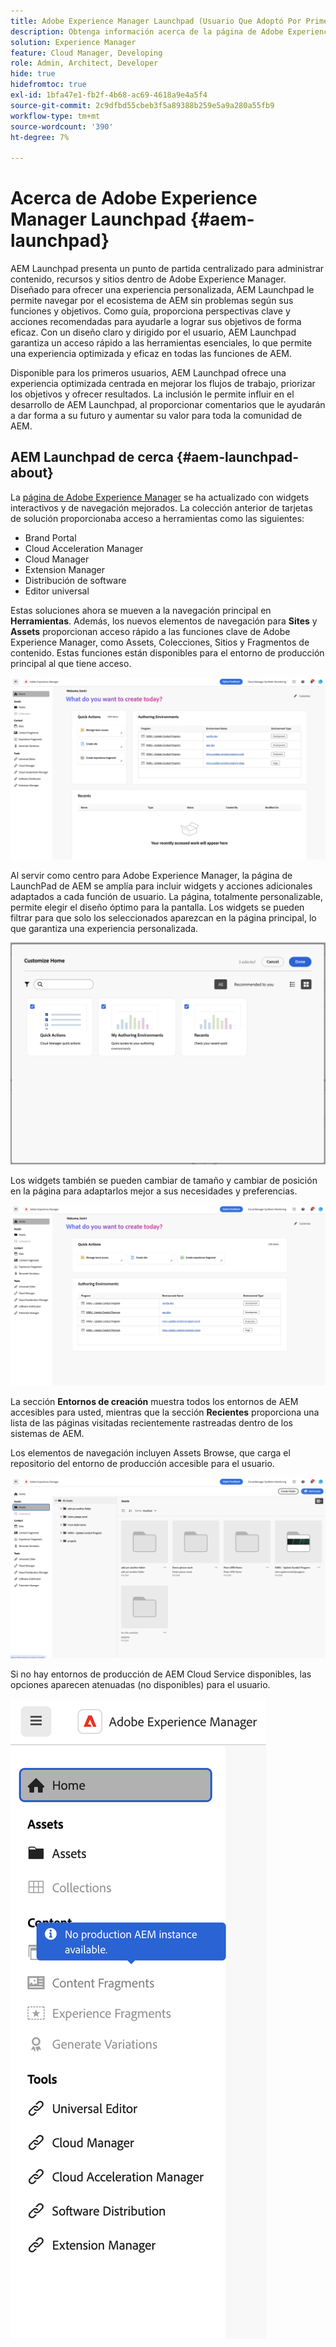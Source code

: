 ```yaml
---
title: Adobe Experience Manager Launchpad (Usuario Que Adoptó Por Primera Vez)
description: Obtenga información acerca de la página de Adobe Experience Manager Launchpad.
solution: Experience Manager
feature: Cloud Manager, Developing
role: Admin, Architect, Developer
hide: true
hidefromtoc: true
exl-id: 1bfa47e1-fb2f-4b68-ac69-4618a9e4a5f4
source-git-commit: 2c9dfbd55cbeb3f5a89388b259e5a9a280a55fb9
workflow-type: tm+mt
source-wordcount: '390'
ht-degree: 7%

---
```


# Acerca de Adobe Experience Manager Launchpad {#aem-launchpad}

AEM Launchpad presenta un punto de partida centralizado para administrar contenido, recursos y sitios dentro de Adobe Experience Manager. Diseñado para ofrecer una experiencia personalizada, AEM Launchpad le permite navegar por el ecosistema de AEM sin problemas según sus funciones y objetivos. Como guía, proporciona perspectivas clave y acciones recomendadas para ayudarle a lograr sus objetivos de forma eficaz. Con un diseño claro y dirigido por el usuario, AEM Launchpad garantiza un acceso rápido a las herramientas esenciales, lo que permite una experiencia optimizada y eficaz en todas las funciones de AEM.

Disponible para los primeros usuarios, AEM Launchpad ofrece una experiencia optimizada centrada en mejorar los flujos de trabajo, priorizar los objetivos y ofrecer resultados. La inclusión le permite influir en el desarrollo de AEM Launchpad, al proporcionar comentarios que le ayudarán a dar forma a su futuro y aumentar su valor para toda la comunidad de AEM.

## AEM Launchpad de cerca {#aem-launchpad-about}

La [página de Adobe Experience Manager](https://experience.adobe.com/#/experiencemanager) se ha actualizado con widgets interactivos y de navegación mejorados. La colección anterior de tarjetas de solución proporcionaba acceso a herramientas como las siguientes:

* Brand Portal
* Cloud Acceleration Manager
* Cloud Manager
* Extension Manager
* Distribución de software
* Editor universal

Estas soluciones ahora se mueven a la navegación principal en **Herramientas**. Además, los nuevos elementos de navegación para **Sites** y **Assets** proporcionan acceso rápido a las funciones clave de Adobe Experience Manager, como Assets, Colecciones, Sitios y Fragmentos de contenido. Estas funciones están disponibles para el entorno de producción principal al que tiene acceso.

![Entornos de AEM Launchpad](/help/implementing/cloud-manager/assets/aem-launchpad-author-environments.png)

Al servir como centro para Adobe Experience Manager, la página de LaunchPad de AEM se amplía para incluir widgets y acciones adicionales adaptados a cada función de usuario. La página, totalmente personalizable, permite elegir el diseño óptimo para la pantalla. Los widgets se pueden filtrar para que solo los seleccionados aparezcan en la página principal, lo que garantiza una experiencia personalizada.

![Panel de lanzamiento de AEM personalizado](/help/implementing/cloud-manager/assets/aem-launchpad-custom.png)

Los widgets también se pueden cambiar de tamaño y cambiar de posición en la página para adaptarlos mejor a sus necesidades y preferencias.

![widgets de AEM Launchpad](/help/implementing/cloud-manager/assets/aem-launchpad-widgets.png)

La sección **Entornos de creación** muestra todos los entornos de AEM accesibles para usted, mientras que la sección **Recientes** proporciona una lista de las páginas visitadas recientemente rastreadas dentro de los sistemas de AEM.

Los elementos de navegación incluyen Assets Browse, que carga el repositorio del entorno de producción accesible para el usuario.

![Elementos de navegación de AEM Launchpad](/help/implementing/cloud-manager/assets/aem-launchpad-navigation.png)

Si no hay entornos de producción de AEM Cloud Service disponibles, las opciones aparecen atenuadas (no disponibles) para el usuario.

![AEM Launchpad en entornos de producción](/help/implementing/cloud-manager/assets/aem-launchpad-no-prod-environs.png)



